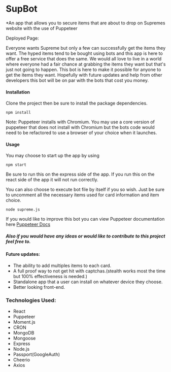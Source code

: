 # SupBot
*An app that allows you to secure items that are about to drop on Supremes website with the use of Puppeteer

Deployed Page: 

Everyone wants Supreme but only a few can successfully get the items they want. The hyped items tend to be bought using bots and this app is here to offer a free service that does the same. We would all love to live in a world where everyone had a fair chance at grabbing the items they want but that's just not going to happen. This bot is here to make it possible for anyone to get the items they want. Hopefully with future updates and help from other developers this bot will be on par with the bots that cost you money.  


#### Installation

Clone the project then be sure to install the package dependencies.

``` npm install ```

Note: Puppeteer installs with Chromium. You may use a core version of puppeteer that does not install with Chromium but the bots code would need to be refactored to use a browser of your choice when it launches.

#### Usage

You may choose to start up the app by using 

``` npm start ```

Be sure to run this on the express side of the app. If you run this on the react side of the app it will not run correctly.

You can also choose to execute bot file by itself if you so wish. Just be sure to uncomment all the necessary items used for card information and item choice. 

``` node supreme.js ```

If you would like to improve this bot you can view Puppeteer documentation here [Puppeteer Docs](https://github.com/GoogleChrome/puppeteer/blob/v1.16.0/docs/api.md)

##### Also if you would have any ideas or would like to contribute to this project feel free to.

#### Future updates:
* The ability to add multiples items to each card.
* A full proof way to not get hit with captchas.(stealth works most the time but 100% effectiveness is needed.)
* Standalone app that a user can install on whatever device they choose.
* Better looking front-end.

### Technologies Used:
* React 
* Puppeteer
* Moment.js
* CRON
* MongoDB
* Mongoose
* Express
* Node.js
* Passport(GoogleAuth)
* Cheerio
* Axios

